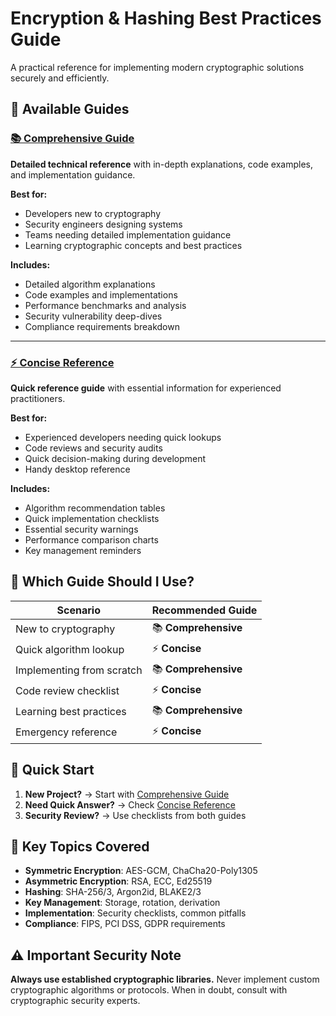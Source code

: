 # Encryption & Hashing Best Practices Guide

A practical reference for implementing modern cryptographic solutions securely and efficiently.

## 📖 Available Guides

### [📚 Comprehensive Guide](./Comprehensive.md)
**Detailed technical reference** with in-depth explanations, code examples, and implementation guidance.

**Best for:**
- Developers new to cryptography
- Security engineers designing systems
- Teams needing detailed implementation guidance
- Learning cryptographic concepts and best practices

**Includes:**
- Detailed algorithm explanations
- Code examples and implementations
- Performance benchmarks and analysis
- Security vulnerability deep-dives
- Compliance requirements breakdown

---

### [⚡ Concise Reference](./concise.md)
**Quick reference guide** with essential information for experienced practitioners.

**Best for:**
- Experienced developers needing quick lookups
- Code reviews and security audits
- Quick decision-making during development
- Handy desktop reference

**Includes:**
- Algorithm recommendation tables
- Quick implementation checklists
- Essential security warnings
- Performance comparison charts
- Key management reminders

## 🎯 Which Guide Should I Use?

| Scenario | Recommended Guide |
|----------|------------------|
| New to cryptography | 📚 **Comprehensive** |
| Quick algorithm lookup | ⚡ **Concise** |
| Implementing from scratch | 📚 **Comprehensive** |
| Code review checklist | ⚡ **Concise** |
| Learning best practices | 📚 **Comprehensive** |
| Emergency reference | ⚡ **Concise** |

## 🚀 Quick Start

1. **New Project?** → Start with [Comprehensive Guide](./Comprehensive.md)
2. **Need Quick Answer?** → Check [Concise Reference](./concise.md)
3. **Security Review?** → Use checklists from both guides

## 🔑 Key Topics Covered

- **Symmetric Encryption**: AES-GCM, ChaCha20-Poly1305
- **Asymmetric Encryption**: RSA, ECC, Ed25519
- **Hashing**: SHA-256/3, Argon2id, BLAKE2/3
- **Key Management**: Storage, rotation, derivation
- **Implementation**: Security checklists, common pitfalls
- **Compliance**: FIPS, PCI DSS, GDPR requirements

## ⚠️ Important Security Note

**Always use established cryptographic libraries.** Never implement custom cryptographic algorithms or protocols. When in doubt, consult with cryptographic security experts.

